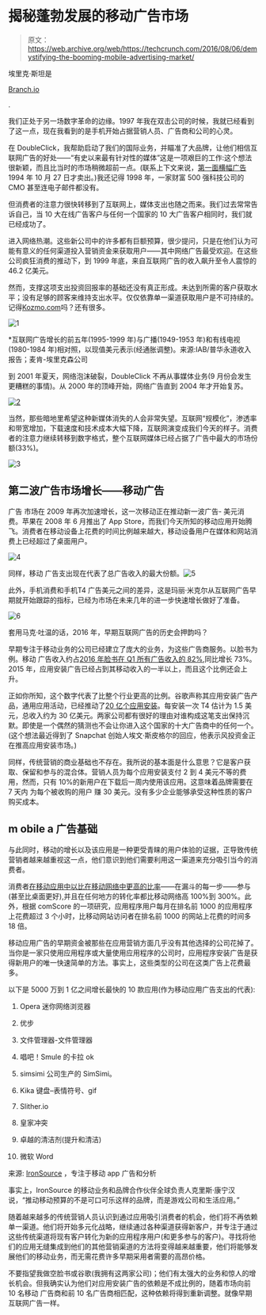# 揭秘蓬勃发展的移动广告市场 

> 原文：<https://web.archive.org/web/https://techcrunch.com/2016/08/06/demystifying-the-booming-mobile-advertising-market/>

埃里克·斯坦是

[Branch.io](https://web.archive.org/web/20230129060331/https://branch.io/)

.

我们正处于另一场数字革命的边缘。1997 年我在双击公司的时候，我就已经看到了这一点，现在我看到的是手机开始占据营销人员、广告商和公司的心灵。

在 DoubleClick，我帮助启动了我们的国际业务，并瞄准了大品牌，让他们相信互联网广告的好处——“有史以来最有针对性的媒体”这是一项艰巨的工作:这个想法很新颖，而且比当时的市场稍微超前一点。(联系上下文来说，[第一面横幅广告](https://web.archive.org/web/20230129060331/http://www.wired.com/2010/10/1027hotwired-banner-ads/)1994 年 10 月 27 日才卖出。)我还记得 1998 年，一家财富 500 强科技公司的 CMO 甚至连电子邮件都没有。

但消费者的注意力很快转移到了互联网上，媒体支出也随之而来。我们过去常常告诉自己，当 10 大在线广告客户与任何一个国家的 10 大广告客户相同时，我们就已经成功了。

进入网络热潮。这些新公司中的许多都有巨额预算，很少提问，只是在他们认为可能有意义的任何渠道投入营销资金来获取用户——其中网络广告最受欢迎。在这些公司疯狂消费的推动下，到 1999 年底，来自互联网广告的收入飙升至令人震惊的 46.2 亿美元。

然而，支撑这项支出投资回报率的基础还没有真正形成。未达到所需的客户获取水平；没有足够的顾客来维持支出水平。仅仅依靠单一渠道获取用户是不可持续的。记得[Kozmo.com](https://web.archive.org/web/20230129060331/https://en.wikipedia.org/wiki/Kozmo.com)吗？还有很多。

![1](img/9255874d9925ab9d094aac585e9b8e3a.png)

*互联网广告增长的前五年(1995-1999 年)与广播(1949-1953 年)和有线电视(1980-1984 年)相对照，以现值美元表示(经通胀调整)。来源:IAB/普华永道收入报告；麦肯-埃里克森公司

到 2001 年夏天，网络泡沫破裂，DoubleClick 不再从事媒体业务(9 月份会发生更糟糕的事情)。从 2000 年的顶峰开始，网络广告直到 2004 年才开始复苏。

[![2](img/67e873872c207b35db6ed987fd2abf57.png)](https://web.archive.org/web/20230129060331/http://www.iab.com/news/first-quarter-u-s-internet-ad-revenues-hit-record-setting-high-nearly-16-billion-according-iab/)

当然，那些暗地里希望这种新媒体消失的人会非常失望。互联网“规模化”，渗透率和带宽增加，下载速度和技术成本大幅下降，互联网演变成我们今天的样子。消费者的注意力继续转移到数字格式，整个互联网媒体已经占据了广告中最大的市场份额(33%)。

![3](img/36783c135d775fa368fee80d820885dd.png)

## 第二波广告市场增长——移动广告

广告 市场在 2009 年再次加速增长，这一次移动正在推动新一波广告- 美元消费。苹果在 2008 年 6 月推出了 App Store，而我们今天所知的移动应用开始腾飞。消费者在移动设备上花费的时间比例越来越大，移动设备用户在媒体和网站消费上已经超过了桌面用户。

![4](img/c6e1a7a3dd274938c0ebdbcf44f522b1.png)

同样，移动 广告支出现在代表了总广告收入的最大份额。![5](img/87d01b407e84e137e1a4cf44f2496d46.png)

此外，手机消费和手机T4 广告美元之间的差异，这是玛丽·米克尔从互联网广告早期就开始跟踪的指标，已经为市场在未来几年的进一步快速增长做好了准备。

![6](img/916597fad62c4ef48d71d1cbdceee008.png)

套用马克·吐温的话，2016 年，早期互联网广告的历史会押韵吗？

早期专注于移动业务的公司已经建立了庞大的业务，为这些广告商服务。以脸书为例。移动 广告收入约占[2016 年脸书在 Q1 所有广告收入的 82%](https://web.archive.org/web/20230129060331/https://investor.fb.com/investor-news/press-release-details/2016/Facebook-Reports-First-Quarter-2016-Results-and-Announces-Proposal-for-New-Class-of-Stock/default.aspx),同比增长 73%。2015 年，应用安装广告已经占到其移动收入的一半以上，而且这个比例还会上升。

正如你所知，这个数字代表了比整个行业更高的比例。谷歌声称其应用安装广告产品，通用应用活动，已经推动了[20 亿个应用安装](https://web.archive.org/web/20230129060331/http://www.adweek.com/news/technology/google-expanding-universal-app-campaigns-ios-developers-171546)。每安装一次 T4 估计为 1.5 美元，总收入约为 30 亿美元。两家公司都有很好的理由对谁构成这笔支出保持沉默。即使是一个偶然的猜测也不会让你进入这个国家的十大广告商中的任何一个。(这个想法最近得到了 Snapchat 创始人埃文·斯皮格尔的回应，他表示风投资金正在推高应用安装市场。)

同样，传统营销的商业基础也不存在。我所说的基本面是什么意思？它是客户获取、保留和参与的混合体。营销人员为每个应用安装支付 2 到 4 美元不等的费用，然而，只有 10%的新用户在下载后一周内使用该应用。这意味着品牌需要在 7 天内 为每个被收购的用户 赚 30 美元。没有多少企业能够承受这种性质的客户购买成本。

## m obile a 广告基础

与此同时，移动的增长以及该应用是一种更受青睐的用户体验的证据，正导致传统营销者越来越重视这一点，他们意识到他们需要利用这一渠道来充分吸引当今的消费者。

消费者[在移动应用中以比在移动网络中更高的比率](https://web.archive.org/web/20230129060331/http://www.criteo.com/resources/mobile-commerce-report/)——在漏斗的每一步——参与(甚至比桌面更好),并且在任何地方的转化率都比移动网络高 100%到 300%。此外，根据 comScore 的一项研究，应用程序用户每月在排名前 1000 的应用程序上花费超过 3 个小时，比移动网站访问者在排名前 1000 的网站上花费的时间多 18 倍。

移动应用广告的早期资金被那些在应用营销方面几乎没有其他选择的公司花掉了。当你是一家只使用应用程序或大量使用应用程序的公司时，应用程序安装广告是获得新用户的唯一快速简单的方法。事实上，这些类型的公司在这类广告上花费最多。

以下是 5000 万到 1 亿之间增长最快的 10 款应用(作为移动应用广告支出的代表):

1.  Opera 迷你网络浏览器

2.  优步

3.  文件管理器-文件管理器

4.  唱吧！Smule 的卡拉 ok

5.  simsimi 公司生产的 SimSimi。

6.  Kika 键盘–表情符号、gif

7.  Slither.io

8.  皇家冲突

9.  卓越的清洁剂(提升和清洁)

10.  微软 Word

来源: [IronSource](https://web.archive.org/web/20230129060331/http://www.ironsrc.com/resources/industry-intelligence/) ，专注于移动 app 广告和分析

事实上，IronSource 的移动业务和品牌合作伙伴全球负责人克里斯·康宁汉说，“推动移动预算的不是可口可乐这样的品牌，而是游戏公司和生活应用。”

随着越来越多的传统营销人员认识到通过应用吸引消费者的机会，他们将不再依赖单一渠道。他们将开始多元化战略，继续通过各种渠道获得新客户，并专注于通过这些传统渠道将现有客户转化为新的应用程序用户(和更多参与的客户)。寻找将他们的应用无缝集成到他们的其他营销渠道的方法将变得越来越重要，他们将能够发展他们的移动业务，而无需花费许多早期采用者需要的高昂价格。

不要指望我做空脸书或谷歌(我拥有这两家公司)；他们有太强大的业务和惊人的增长机会。但我确实认为他们对应用安装广告的依赖是不成比例的，随着市场向前 10 名移动 广告商和前 10 名广告商相匹配，这种依赖将得到重新调整。就像早期互联网广告一样。